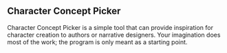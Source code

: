 ## Character Concept Picker
Character Concept Picker  is a simple tool that can provide inspiration for character creation to authors or narrative designers. Your imagination does most of the work; the program is only meant as a starting point.
